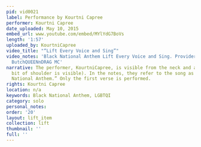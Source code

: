 ```yaml
---
pid: vid0021
label: Performance by Kourtni Capree
performer: Kourtni Capree
date_uploaded: May 10, 2015
embed_url: www.youtube.com/embed/MYlYdG7BoVs
length: '1:57'
uploaded_by: KourtniCapree
video_title: "“Lift Every Voice and Sing”"
video_notes: 'Black National Anthem Lift Every Voice and Sing. Provider: The Baddest
  ButchQUEENnDRAG MC'
narrative: The performer, KourtniCapree, is visible from the neck and above (a slight
  bit of shoulder is visible). In the notes, they refer to the song as “The Black
  National Anthem.” Only the first verse is performed.
rights: Kourtni Capree
location: n/a
keywords: Black National Anthem, LGBTQI
category: solo
personal_notes: 
order: '20'
layout: lift_item
collection: lift
thumbnail: ''
full: ''
---
```

